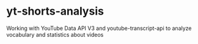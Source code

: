 # yt-shorts-analysis
Working with YouTube Data API V3 and youtube-transcript-api to analyze vocabulary and statistics about videos
